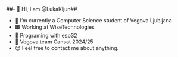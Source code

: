 ##- 👋 Hi, I am @LukaKljun##
- 🏫 I’m currently a Computer Science student of Vegova Ljubljana
- 🟧 Working at WiseTechnologies
- 🌱 Programing with esp32
- 🚀 Vegova team Cansat 2024/25
- 😌 Feel free to contact me about anything.
<!---
LukaKljun/LukaKljun is a ✨ special ✨ repository because its `README.md` (this file) appears on your GitHub profile.
You can click the Preview link to take a look at your changes.
--->
